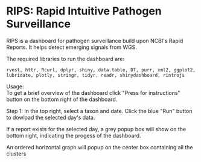 # RIPS: Rapid Intuitive Pathogen Surveillance
RIPS is a dashboard for pathogen surveillance build upon NCBI's Rapid Reports. It helps detect emerging signals from WGS.

The required libraries to run the dashboard are:
```
rvest, httr, Rcurl, dplyr, shiny, data.table, DT, purr, xml2, ggplot2, lubridate, plotly, stringr, tidyr, readr, shinydashboard, rintrojs
```

Usage:  
To get a brief overview of the dashboard click "Press for instructions" button on the bottom right of the dashboard. 

Step 1: In the top right,  select a taxon and date. Click the blue "Run" button to dowload the selected day's data.

If a report exists for the selected day, a grey popup box will show on the bottom right, indicating the progess of the dashboard. 

An ordered horizontal graph will popup on the center box containing all the clusters 
